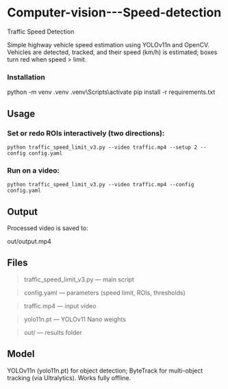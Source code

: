 # Computer-vision---Speed-detection
Traffic Speed Detection

Simple highway vehicle speed estimation using YOLOv11n and OpenCV. Vehicles are detected, tracked, and their speed (km/h) is estimated; boxes turn red when speed > limit.

### Installation
python -m venv .venv
.venv\Scripts\activate
pip install -r requirements.txt

## Usage


### Set or redo ROIs interactively (two directions):
```
python traffic_speed_limit_v3.py --video traffic.mp4 --setup 2 --config config.yaml
```
### Run on a video:
```
python traffic_speed_limit_v3.py --video traffic.mp4 --config config.yaml
```


## Output

Processed video is saved to:

out/output.mp4

## Files

> traffic_speed_limit_v3.py — main script

> config.yaml — parameters (speed limit, ROIs, thresholds)

> traffic.mp4 — input video

> yolo11n.pt — YOLOv11 Nano weights

> out/ — results folder

## Model

YOLOv11n (yolo11n.pt) for object detection; ByteTrack for multi-object tracking (via Ultralytics). Works fully offline.
